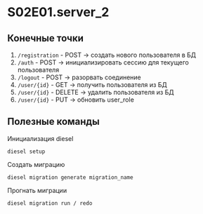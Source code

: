 # S02E01.server_2

## Конечные точки

1. `/registration` - POST -> создать нового пользователя в БД
2. `/auth` - POST -> инициализировать сессию для текущего пользователя
3. `/logout` - POST -> разорвать соединение
4. `/user/{id}` - GET -> получить пользователя из БД
5. `/user/{id}` - DELETE -> удалить пользователя из БД
6. `/user/{id}` - PUT -> обновить user_role


## Полезные команды

Инициализация diesel

```
diesel setup
```

Создать миграцию

```
diesel migration generate migration_name
```

Прогнать миграции

```
diesel migration run / redo
```

